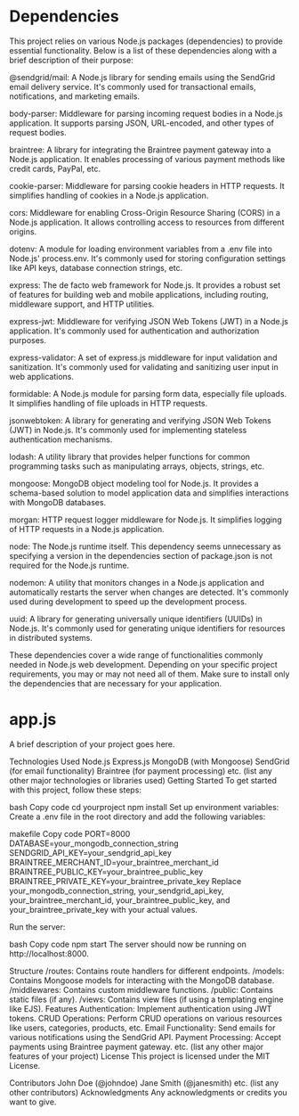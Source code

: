 # Dependencies

This project relies on various Node.js packages (dependencies) to provide essential functionality. Below is a list of these dependencies along with a brief description of their purpose:

@sendgrid/mail: A Node.js library for sending emails using the SendGrid email delivery service. It's commonly used for transactional emails, notifications, and marketing emails.

body-parser: Middleware for parsing incoming request bodies in a Node.js application. It supports parsing JSON, URL-encoded, and other types of request bodies.

braintree: A library for integrating the Braintree payment gateway into a Node.js application. It enables processing of various payment methods like credit cards, PayPal, etc.

cookie-parser: Middleware for parsing cookie headers in HTTP requests. It simplifies handling of cookies in a Node.js application.

cors: Middleware for enabling Cross-Origin Resource Sharing (CORS) in a Node.js application. It allows controlling access to resources from different origins.

dotenv: A module for loading environment variables from a .env file into Node.js' process.env. It's commonly used for storing configuration settings like API keys, database connection strings, etc.

express: The de facto web framework for Node.js. It provides a robust set of features for building web and mobile applications, including routing, middleware support, and HTTP utilities.

express-jwt: Middleware for verifying JSON Web Tokens (JWT) in a Node.js application. It's commonly used for authentication and authorization purposes.

express-validator: A set of express.js middleware for input validation and sanitization. It's commonly used for validating and sanitizing user input in web applications.

formidable: A Node.js module for parsing form data, especially file uploads. It simplifies handling of file uploads in HTTP requests.

jsonwebtoken: A library for generating and verifying JSON Web Tokens (JWT) in Node.js. It's commonly used for implementing stateless authentication mechanisms.

lodash: A utility library that provides helper functions for common programming tasks such as manipulating arrays, objects, strings, etc.

mongoose: MongoDB object modeling tool for Node.js. It provides a schema-based solution to model application data and simplifies interactions with MongoDB databases.

morgan: HTTP request logger middleware for Node.js. It simplifies logging of HTTP requests in a Node.js application.

node: The Node.js runtime itself. This dependency seems unnecessary as specifying a version in the dependencies section of package.json is not required for the Node.js runtime.

nodemon: A utility that monitors changes in a Node.js application and automatically restarts the server when changes are detected. It's commonly used during development to speed up the development process.

uuid: A library for generating universally unique identifiers (UUIDs) in Node.js. It's commonly used for generating unique identifiers for resources in distributed systems.

These dependencies cover a wide range of functionalities commonly needed in Node.js web development. Depending on your specific project requirements, you may or may not need all of them. Make sure to install only the dependencies that are necessary for your application.

# app.js

A brief description of your project goes here.

Technologies Used
Node.js
Express.js
MongoDB (with Mongoose)
SendGrid (for email functionality)
Braintree (for payment processing)
etc. (list any other major technologies or libraries used)
Getting Started
To get started with this project, follow these steps:



bash
Copy code
cd yourproject
npm install
Set up environment variables:
Create a .env file in the root directory and add the following variables:

makefile
Copy code
PORT=8000
DATABASE=your_mongodb_connection_string
SENDGRID_API_KEY=your_sendgrid_api_key
BRAINTREE_MERCHANT_ID=your_braintree_merchant_id
BRAINTREE_PUBLIC_KEY=your_braintree_public_key
BRAINTREE_PRIVATE_KEY=your_braintree_private_key
Replace your_mongodb_connection_string, your_sendgrid_api_key, your_braintree_merchant_id, your_braintree_public_key, and your_braintree_private_key with your actual values.

Run the server:

bash
Copy code
npm start
The server should now be running on http://localhost:8000.

Structure
/routes: Contains route handlers for different endpoints.
/models: Contains Mongoose models for interacting with the MongoDB database.
/middlewares: Contains custom middleware functions.
/public: Contains static files (if any).
/views: Contains view files (if using a templating engine like EJS).
Features
Authentication: Implement authentication using JWT tokens.
CRUD Operations: Perform CRUD operations on various resources like users, categories, products, etc.
Email Functionality: Send emails for various notifications using the SendGrid API.
Payment Processing: Accept payments using Braintree payment gateway.
etc. (list any other major features of your project)
License
This project is licensed under the MIT License.

Contributors
John Doe (@johndoe)
Jane Smith (@janesmith)
etc. (list any other contributors)
Acknowledgments
Any acknowledgments or credits you want to give.
